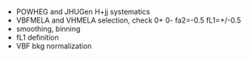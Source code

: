 * POWHEG and JHUGen H+jj systematics
* VBFMELA and VHMELA selection, check 0+ 0- fa2=-0.5 fL1=+/-0.5
* smoothing, binning
* fL1 definition
* VBF bkg normalization
